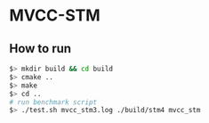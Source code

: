 # MVCC-STM
## How to run
```Bash
$> mkdir build && cd build
$> cmake ..
$> make
$> cd ..
# run benchmark script
$> ./test.sh mvcc_stm3.log ./build/stm4 mvcc_stm
```

